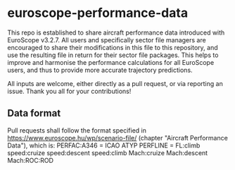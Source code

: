 # euroscope-performance-data

This repo is established to share aircraft performance data introduced with EuroScope v3.2.7. All users and specifically sector file managers are encouraged to share their modifications in this file to this repository, and use the resulting file in return for their sector file packages. This helps to improve and harmonise the performance calculations for all EuroScope users, and thus to provide more accurate trajectory predictions.

All inputs are welcome, either directly as a pull request, or via reporting an issue. Thank you all for your contributions!

## Data format
Pull requests shall follow the format specified in https://www.euroscope.hu/wp/scenario-file/ (chapter "Aircraft Performance Data"), which is:
PERFAC:A346 = ICAO ATYP
PERFLINE = FL:climb speed:cruize speed:descent speed:climb Mach:cruize Mach:descent Mach:ROC:ROD
